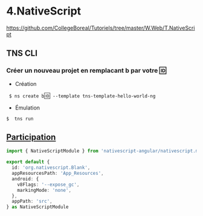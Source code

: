 # 4.NativeScript

https://github.com/CollegeBoreal/Tutoriels/tree/master/W.Web/T.NativeScript


## TNS CLI

### Créer un nouveau projet en remplacant b<mon ID> par votre :id:

* Création

` $ ns create b`:id:` --template tns-template-hello-world-ng`

* Émulation

```
$  tns run
```

## [Participation](Participation.md)


```typescript
import { NativeScriptModule } from 'nativescript-angular/nativescript.module'

export default {
  id: 'org.nativescript.Blank',
  appResourcesPath: 'App_Resources',
  android: {
    v8Flags: '--expose_gc',
    markingMode: 'none',
  },
  appPath: 'src',
} as NativeScriptModule
```
